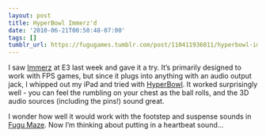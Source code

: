 ```yaml
---
layout: post
title: HyperBowl Immerz'd
date: '2010-06-21T00:50:48-07:00'
tags: []
tumblr_url: https://fugugames.tumblr.com/post/110411936011/hyperbowl-immerzd
---
```

I saw [Immerz](http://www.immerz.com/) at E3 last week and gave it a try. It’s primarily designed to work with FPS games, but since it plugs into anything with an audio output jack, I whipped out my iPad and tried with [HyperBowl](http://itunes.apple.com/us/app/hyperbowl/id344209253?mt=8). It worked surprisingly well - you can feel the rumbling on your chest as the ball rolls, and the 3D audio sources (including the pins!) sound great.

I wonder how well it would work with the footstep and suspense sounds in [Fugu Maze](http://itunes.apple.com/us/app/fugu-maze/id295808255?mt=8). Now I’m thinking about putting in a heartbeat sound…

